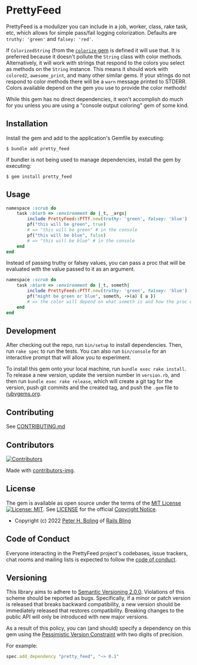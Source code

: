 # PrettyFeed

PrettyFeed is a modulizer you can include in a job, worker, class, rake task, etc, which allows for simple pass/fail logging colorization.  Defaults are `truthy: 'green'` and `falsey: 'red'`.

If `ColorizedString` (from the [`colorize` gem](https://github.com/fazibear/colorize) is defined it will use that.  It is preferred because it doesn't pollute the `String` class with color methods.  Alternatively, it will work with strings that respond to the colors you select as methods on the `String` instance.  This means it should work with `colored2`, `awesome_print`, and many other similar gems.  If your strings do not respond to color methods there will be a `warn` message printed to STDERR.  Colors available depend on the gem you use to provide the color methods!

While this gem has no direct dependencies, it won't accomplish do much for you unless you are using a "console output coloring" gem of some kind.

## Installation

Install the gem and add to the application's Gemfile by executing:

    $ bundle add pretty_feed

If bundler is not being used to manage dependencies, install the gem by executing:

    $ gem install pretty_feed

## Usage

```ruby
namespace :scrub do
    task :blurb => :environment do |_t, _args|
        include PrettyFeed::PfTf.new(truthy: 'green', falsey: 'blue')
        pf("this will be green", true)
        # => "this will be green" # in the console
        pf("this will be blue", false)
        # => "this will be blue" # in the console
    end
end
```

Instead of passing truthy or falsey values, you can pass a proc that will be evaluated with the value passed to it as an argument.

```ruby
namespace :scrub do
    task :blurb => :environment do |_t, someth|
        include PrettyFeed::PfTf.new(truthy: 'green', falsey: 'blue')
        pf("might be green or blue", someth, ->(a) { a })
        # => the color will depend on what someth is and how the proc evaluates it.
    end
end
```

## Development

After checking out the repo, run `bin/setup` to install dependencies. Then, run `rake spec` to run the tests. You can also run `bin/console` for an interactive prompt that will allow you to experiment.

To install this gem onto your local machine, run `bundle exec rake install`. To release a new version, update the version number in `version.rb`, and then run `bundle exec rake release`, which will create a git tag for the version, push git commits and the created tag, and push the `.gem` file to [rubygems.org](https://rubygems.org).

## Contributing

See [CONTRIBUTING.md][contributing]

## Contributors

[![Contributors](https://contrib.rocks/image?repo=pboling/pretty_feed)]("https://github.com/pboling/pretty_feed/graphs/contributors")

Made with [contributors-img](https://contrib.rocks).

## License

The gem is available as open source under the terms of
the [MIT License][license] [![License: MIT](https://img.shields.io/badge/License-MIT-green.svg)][license-ref].
See [LICENSE][license] for the official [Copyright Notice][copyright-notice-explainer].

* Copyright (c) 2022 [Peter H. Boling][peterboling] of [Rails Bling][railsbling]

[copyright-notice-explainer]: https://opensource.stackexchange.com/questions/5778/why-do-licenses-such-as-the-mit-license-specify-a-single-year

## Code of Conduct

Everyone interacting in the PrettyFeed project's codebases, issue trackers, chat rooms and mailing lists is expected to follow the [code of conduct](https://github.com/pboling/pretty_feed/blob/main/CODE_OF_CONDUCT.md).

## Versioning

This library aims to adhere to [Semantic Versioning 2.0.0][semver]. Violations of this scheme should be reported as
bugs. Specifically, if a minor or patch version is released that breaks backward compatibility, a new version should be
immediately released that restores compatibility. Breaking changes to the public API will only be introduced with new
major versions.

As a result of this policy, you can (and should) specify a dependency on this gem using
the [Pessimistic Version Constraint][pvc] with two digits of precision.

For example:

```ruby
spec.add_dependency "pretty_feed", "~> 0.1"
```

[copyright-notice-explainer]: https://opensource.stackexchange.com/questions/5778/why-do-licenses-such-as-the-mit-license-specify-a-single-year

[gh_discussions]: https://github.com/pboling/pretty_feed/discussions

[conduct]: https://github.com/pboling/pretty_feed/blob/main/CODE_OF_CONDUCT.md

[contributing]: https://github.com/pboling/pretty_feed/blob/main/CONTRIBUTING.md

[security]: https://github.com/pboling/pretty_feed/blob/main/SECURITY.md

[license]: https://github.com/pboling/pretty_feed/blob/main/LICENSE.txt

[license-ref]: https://opensource.org/licenses/MIT

[semver]: http://semver.org/

[pvc]: http://guides.rubygems.org/patterns/#pessimistic-version-constraint

[railsbling]: http://www.railsbling.com

[peterboling]: http://www.peterboling.com

[aboutme]: https://about.me/peter.boling

[angelme]: https://angel.co/peter-boling

[coderme]:http://coderwall.com/pboling

[followme-img]: https://img.shields.io/twitter/follow/galtzo.svg?style=social&label=Follow

[tweetme]: http://twitter.com/galtzo

[politicme]: https://nationalprogressiveparty.org

[documentation]: https://rubydoc.info/github/pboling/pretty_feed/main

[source]: https://github.com/pboling/pretty_feed/

[actions]: https://github.com/pboling/pretty_feed/actions

[issues]: https://github.com/pboling/pretty_feed/issues

[climate_maintainability]: https://codeclimate.com/github/pboling/pretty_feed/maintainability

[climate_coverage]: https://codeclimate.com/github/pboling/pretty_feed/test_coverage

[codecov_coverage]: https://codecov.io/gh/pboling/pretty_feed

[code_triage]: https://www.codetriage.com/pboling/pretty_feed

[blogpage]: http://www.railsbling.com/tags/pretty_feed/

[rubygems]: https://rubygems.org/gems/pretty_feed

[chat]: https://gitter.im/pboling/pretty_feed?utm_source=badge&utm_medium=badge&utm_campaign=pr-badge&utm_content=badge

[maintenancee_policy]: https://guides.rubyonrails.org/maintenance_policy.html#security-issues

[liberapay_donate]: https://liberapay.com/pboling/donate

[gh_sponsors]: https://github.com/sponsors/pboling